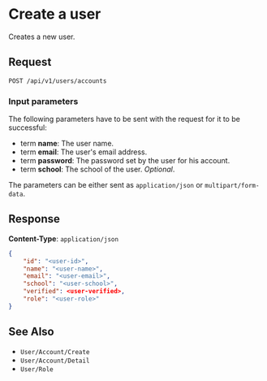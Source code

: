 # Create a user

Creates a new user.

## Request

    POST /api/v1/users/accounts

### Input parameters

The following parameters have to be sent with the request for it to be successful:

- term **name**: The user name. 
- term **email**: The user's email address.
- term **password**: The password set by the user for his account. 
- term **school**: The school of the user. *Optional*.

The parameters can be either sent as `application/json` or `multipart/form-data`.

## Response

**Content-Type**: `application/json`

```json
{
    "id": "<user-id>",
    "name": "<user-name>",
    "email": "<user-email>",
    "school": "<user-school>",
    "verified": <user-verified>,
    "role": "<user-role>"
}
```

## See Also

* ``User/Account/Create``
* ``User/Account/Detail``
* ``User/Role``
